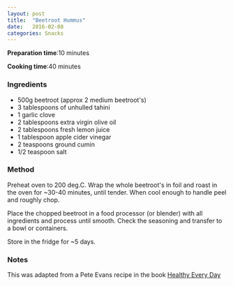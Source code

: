 ```yaml
---
layout: post
title:  "Beetroot Hummus"
date:   2016-02-08
categories: Snacks
---
```


**Preparation time**:10 minutes

**Cooking time**:40 minutes

### Ingredients

* 500g beetroot (approx 2 medium beetroot's)
* 3 tablespoons of unhulled tahini
* 1 garlic clove
* 2 tablespoons extra virgin olive oil
* 2 tablespoons fresh lemon juice
* 1 tablespoon apple cider vinegar
* 2 teaspoons ground cumin
* 1/2 teaspoon salt


### Method

Preheat oven to 200 deg.C.
Wrap the whole beetroot's in foil and roast in the oven for ~30-40 minutes, until tender. When cool enough to handle peel and roughly chop.

Place the chopped beetroot in a food processor (or blender) with all ingredients and process until smooth. Check the seasoning and transfer to a bowl or containers. 

Store in the fridge for ~5 days. 

### Notes
This was adapted from a Pete Evans recipe in the book <a href="http://peteevans.com/books/healthy-every-day/">Healthy Every Day</a>



